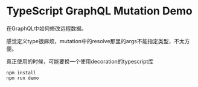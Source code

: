 TypeScript GraphQL Mutation Demo
================================

在GraphQL中如何修改远程数据。

感觉定义type很麻烦，mutation中的resolve那里的args不能指定类型，不太方便。

真正使用的时候，可能要换一个使用decoration的typescript库

```
npm install
npm run demo
```
